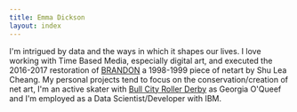 ```yaml
---
title: Emma Dickson
layout: index
---
```


I'm intrigued by data and the ways in which it shapes our lives. I love working with Time Based Media, especially digital art, and executed the 2016-2017 restoration of <a href="http://brandon.guggenheim.org/">BRANDON</a> a 1998-1999 piece of netart by Shu Lea Cheang. My personal projects tend to focus on the conservation/creation of net art, I'm an active skater with <a href="https://emmadickson.github.io/bcrd/">Bull City Roller Derby</a> as Georgia O'Queef and I'm employed as a Data Scientist/Developer with IBM.
